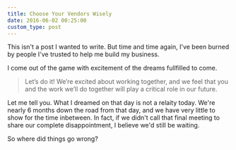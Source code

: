 ```yaml
---
title: Choose Your Vendors Wisely
date: 2016-06-02 00:25:00
custom_type: post
---
```


This isn't a post I wanted to write. But time and time again, I've been burned by people I've trusted to help me build my business.

I come out of the game with excitement of the dreams fullfilled to come.

> Let’s do it! We’re excited about working together, and we feel that you and the work we’ll do together will play a critical role in our future.

Let me tell you. What I dreamed on that day is not a relaity today. We're nearly 6 months down the road from that day, and we have very little to show for the time inbetween. In fact, if we didn't call that final meeting to share our complete disappointment, I believe we'd still be waiting.

So where did things go wrong?

